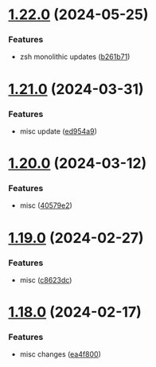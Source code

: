 # [1.22.0](https://github.com/aayushrathor/dotfiles/compare/v1.21.0...v1.22.0) (2024-05-25)


### Features

* zsh monolithic updates ([b261b71](https://github.com/aayushrathor/dotfiles/commit/b261b7113ea69e81ee561665c02d327f26ce7f5b))



# [1.21.0](https://github.com/aayushrathor/dotfiles/compare/v1.20.0...v1.21.0) (2024-03-31)


### Features

* misc update ([ed954a9](https://github.com/aayushrathor/dotfiles/commit/ed954a94591089bf55f5ed92c5fcf71013ff52fd))



# [1.20.0](https://github.com/aayushrathor/dotfiles/compare/v1.19.0...v1.20.0) (2024-03-12)


### Features

* misc ([40579e2](https://github.com/aayushrathor/dotfiles/commit/40579e2a1924db650a1c86d5415b8f1dc965a960))



# [1.19.0](https://github.com/aayushrathor/dotfiles/compare/v1.18.0...v1.19.0) (2024-02-27)


### Features

* misc ([c8623dc](https://github.com/aayushrathor/dotfiles/commit/c8623dcdd881f6c75433ebf016aa689f69c11821))



# [1.18.0](https://github.com/aayushrathor/dotfiles/compare/v1.17.2...v1.18.0) (2024-02-17)


### Features

* misc changes ([ea4f800](https://github.com/aayushrathor/dotfiles/commit/ea4f80007856343e68b029c538b4d28d2de6d24b))



